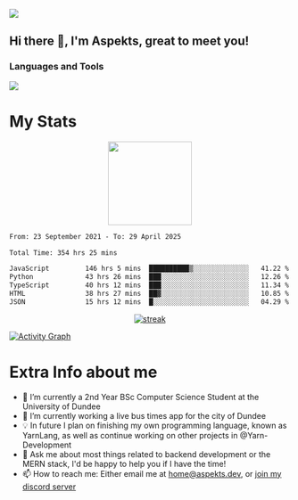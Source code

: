 ![](https://komarev.com/ghpvc/?username=aspekts&color=red)
## Hi there 👋, I'm Aspekts, great to meet you!
### Languages and Tools
<p align="left"> <a href="https://github.com/aspekts"><img src="https://skillicons.dev/icons?i=aws,azure,bash,bootstrap,cpp,cloudflare,css,discord,bots,express,fastapi,gcp,git,heroku,github,v,vim,regex,html,js,jquery,nodejs,linux,md,mysql,redis,mongodb,netlify,nextjs,py,react,sqlite,swift,ts,vscode"> </a> </p>

# My Stats
<p align="center">
<img height="150px" src="https://github-readme-stats.vercel.app/api?username=aspekts&hide_border=true&show_icons=true&count_private=true&theme=gruvbox&bg_color=151515" />
</p>

<!--START_SECTION:waka-->

```txt
From: 23 September 2021 - To: 29 April 2025

Total Time: 354 hrs 25 mins

JavaScript         146 hrs 5 mins  ██████████▒░░░░░░░░░░░░░░   41.22 %
Python             43 hrs 26 mins  ███░░░░░░░░░░░░░░░░░░░░░░   12.26 %
TypeScript         40 hrs 12 mins  ███░░░░░░░░░░░░░░░░░░░░░░   11.34 %
HTML               38 hrs 27 mins  ██▓░░░░░░░░░░░░░░░░░░░░░░   10.85 %
JSON               15 hrs 12 mins  █░░░░░░░░░░░░░░░░░░░░░░░░   04.29 %
```

<!--END_SECTION:waka-->
<p align="center">
  <a href="https://github.com/aspekts">      
<img title="stats" alt="streak" src="https://github-readme-streak-stats.herokuapp.com/?user=aspekts&theme=dark&hide_border=true&stroke=f53b3b"/>
</a>
</p>
<a href="https://github.com/aspekts"><img alt="Activity Graph" src="https://activity-graph.herokuapp.com/graph?username=aspekts&bg_color=0D1117&color=eca15b&line=eca15b&point=FFFFFF&hide_border=true" /></a>

# Extra Info about me
- 🌱 I’m currently a 2nd Year BSc Computer Science Student at the University of Dundee
- 🔭 I’m currently working a live bus times app for the city of Dundee
- 💡 In future I plan on finishing my own programming language, known as YarnLang, as well as continue working on other projects in @Yarn-Development
- 💬 Ask me about most things related to backend development or the MERN stack, I'd be happy to help you if I have the time!
- 📫 How to reach me: Either email me at home@aspekts.dev, or [join my discord server](https://discord.gg/GxGTHBC)


